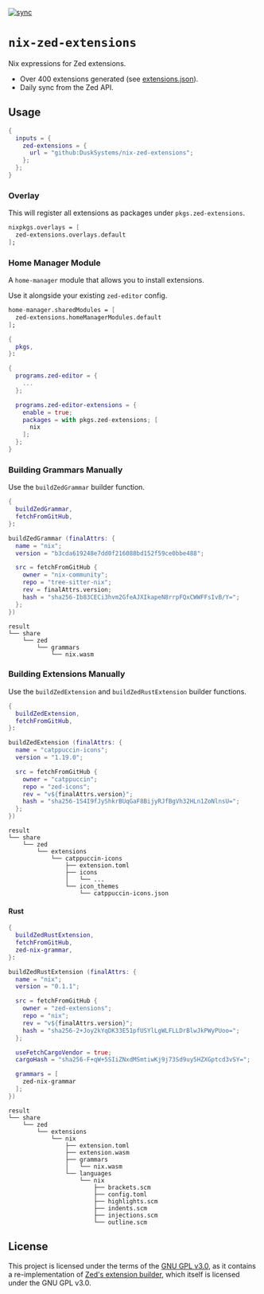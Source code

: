 [![sync](https://github.com/DuskSystems/nix-zed-extensions/actions/workflows/sync.yml/badge.svg)](https://github.com/DuskSystems/nix-zed-extensions/actions/workflows/sync.yml)

# `nix-zed-extensions`

Nix expressions for Zed extensions.

- Over 400 extensions generated (see [extensions.json](extensions.json)).
- Daily sync from the Zed API.

## Usage

```nix
{
  inputs = {
    zed-extensions = {
      url = "github:DuskSystems/nix-zed-extensions";
    };
  };
}
```

### Overlay

This will register all extensions as packages under `pkgs.zed-extensions`.

```nix
nixpkgs.overlays = [
  zed-extensions.overlays.default
];
```

### Home Manager Module

A `home-manager` module that allows you to install extensions.

Use it alongside your existing `zed-editor` config.

```nix
home-manager.sharedModules = [
  zed-extensions.homeManagerModules.default
];
```

```nix
{
  pkgs,
}:

{
  programs.zed-editor = {
    ...
  };

  programs.zed-editor-extensions = {
    enable = true;
    packages = with pkgs.zed-extensions; [
      nix
    ];
  };
}
```

### Building Grammars Manually

Use the `buildZedGrammar` builder function.

```nix
{
  buildZedGrammar,
  fetchFromGitHub,
}:

buildZedGrammar (finalAttrs: {
  name = "nix";
  version = "b3cda619248e7dd0f216088bd152f59ce0bbe488";

  src = fetchFromGitHub {
    owner = "nix-community";
    repo = "tree-sitter-nix";
    rev = finalAttrs.version;
    hash = "sha256-Ib83CECi3hvm2GfeAJXIkapeN8rrpFQxCWWFFsIvB/Y=";
  };
})
```

```shell
result
└── share
    └── zed
        └── grammars
            └── nix.wasm
```

### Building Extensions Manually

Use the `buildZedExtension` and `buildZedRustExtension` builder functions.

```nix
{
  buildZedExtension,
  fetchFromGitHub,
}:

buildZedExtension (finalAttrs: {
  name = "catppuccin-icons";
  version = "1.19.0";

  src = fetchFromGitHub {
    owner = "catppuccin";
    repo = "zed-icons";
    rev = "v${finalAttrs.version}";
    hash = "sha256-1S4I9fJyShkrBUqGaF8BijyRJfBgVh32HLn1ZoNlnsU=";
  };
})
```

```shell
result
└── share
    └── zed
        └── extensions
            └── catppuccin-icons
                ├── extension.toml
                ├── icons
                │   └── ...
                └── icon_themes
                    └── catppuccin-icons.json
```

#### Rust

```nix
{
  buildZedRustExtension,
  fetchFromGitHub,
  zed-nix-grammar,
}:

buildZedRustExtension (finalAttrs: {
  name = "nix";
  version = "0.1.1";

  src = fetchFromGitHub {
    owner = "zed-extensions";
    repo = "nix";
    rev = "v${finalAttrs.version}";
    hash = "sha256-2+Joy2kYqDK33E51pfUSYlLgWLFLLDrBlwJkPWyPUoo=";
  };

  useFetchCargoVendor = true;
  cargoHash = "sha256-F+qW+5SIiZNxdMSmtiwKj9j73Sd9uy5HZXGptcd3vSY=";

  grammars = [
    zed-nix-grammar
  ];
})
```

```shell
result
└── share
    └── zed
        └── extensions
            └── nix
                ├── extension.toml
                ├── extension.wasm
                ├── grammars
                │   └── nix.wasm
                └── languages
                    └── nix
                        ├── brackets.scm
                        ├── config.toml
                        ├── highlights.scm
                        ├── indents.scm
                        ├── injections.scm
                        └── outline.scm
```

## License

This project is licensed under the terms of the [GNU GPL v3.0](LICENSE), as it contains a re-implementation of [Zed's extension builder](https://github.com/zed-industries/zed/tree/main/crates/extension), which itself is licensed under the GNU GPL v3.0.
